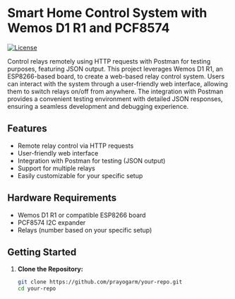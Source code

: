 # Smart Home Control System with Wemos D1 R1 and PCF8574

[![License](https://img.shields.io/badge/license-MIT-blue.svg)](https://opensource.org/licenses/MIT)

Control relays remotely using HTTP requests with Postman for testing purposes, featuring JSON output. This project leverages Wemos D1 R1, an ESP8266-based board, to create a web-based relay control system. Users can interact with the system through a user-friendly web interface, allowing them to switch relays on/off from anywhere. The integration with Postman provides a convenient testing environment with detailed JSON responses, ensuring a seamless development and debugging experience.

## Features

- Remote relay control via HTTP requests
- User-friendly web interface
- Integration with Postman for testing (JSON output)
- Support for multiple relays
- Easily customizable for your specific setup

## Hardware Requirements

- Wemos D1 R1 or compatible ESP8266 board
- PCF8574 I2C expander
- Relays (number based on your specific setup)

## Getting Started

1. **Clone the Repository:**
   ```bash
   git clone https://github.com/prayogarm/your-repo.git
   cd your-repo

